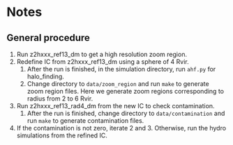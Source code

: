 # Notes

## General procedure

1. Run z2hxxx_ref13_dm to get a high resolution zoom region.
2. Redefine IC from z2hxxx_ref13_dm using a sphere of 4 Rvir.
    1. After the run is finished, in the simulation directory, run `ahf.py` for halo_finding.
    2. Change directory to `data/zoom_region` and run `make` to generate zoom region files. Here we generate zoom regions corresponding to radius from 2 to 6 Rvir.
3. Run z2hxxx_ref13_rad4_dm from the new IC to check contamination.
    1. After the run is finished, change directory to `data/contamination` and run `make` to generate contamination files.
4. If the contamination is not zero, iterate 2 and 3. Otherwise, run the hydro simulations from the refined IC.

